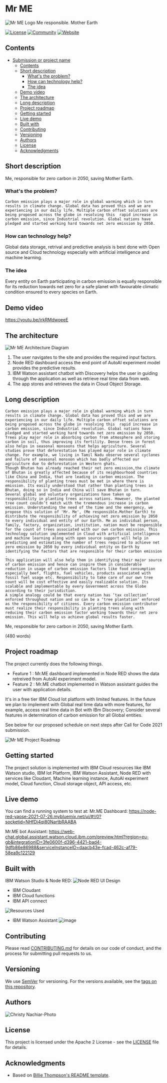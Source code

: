 # Mr ME 
 ![Mr ME Logo](https://user-images.githubusercontent.com/87765430/127739657-5b408991-5125-4de9-937b-91d25793f37e.jpeg)
 Me responsible. Mother Earth


[![License](https://img.shields.io/badge/License-Apache2-blue.svg)](https://www.apache.org/licenses/LICENSE-2.0) [![Community](https://img.shields.io/badge/Join-Community-blue)](https://developer.ibm.com/callforcode/get-started/) [![Website](https://img.shields.io/badge/View-Website-blue)](https://sample-project.s3-web.us-east.cloud-object-storage.appdomain.cloud/)

## Contents

- [Submission or project name](#submission-or-project-name)
  - [Contents](#contents)
  - [Short description](#short-description)
    - [What's the problem?](#whats-the-problem)
    - [How can technology help?](#how-can-technology-help)
    - [The idea](#the-idea)
  - [Demo video](#demo-video)
  - [The architecture](#the-architecture)
  - [Long description](#long-description)
  - [Project roadmap](#project-roadmap)
  - [Getting started](#getting-started)
  - [Live demo](#live-demo)
  - [Built with](#built-with)
  - [Contributing](#contributing)
  - [Versioning](#versioning)
  - [Authors](#authors)
  - [License](#license)
  - [Acknowledgments](#acknowledgments)

## Short description
Me, responsible for zero carbon in 2050, saving Mother Earth.

### What's the problem?

    Carbon emission plays a major role in global warming which in turn results in climate change. Global data has proved this and we are experiencing in our daily life. Multiple carbon offset solutions are being proposed across the globe in resolving this  rapid increase in carbon emission, since Industrial revolution. Global nations have pledged and started working hard towards net zero emission by 2050. 	

### How can technology help?

Global data storage, retrival and predictive analysis is best done with Open source and Cloud technology especially with artificial intelligence and machine learning.

### The idea

Every entity on Earth participating in carbon emission is equally responsible for its reduction towards net zero for a safe planet with favourable climatic condition ensured to every species on Earth.

## Demo video

https://youtu.be/irkRMdwoeeE

## The architecture

![Mr ME Architecture Diagram](https://user-images.githubusercontent.com/87765430/127738448-e83afdbe-7d18-447c-9922-17d77ff800a4.png)

1. The user navigates to the site and provides the required input factors.
2. Node RED dashboard access the end point of AutoAI experiment model provides the predictive results.
3. IBM Watson assistant chatbot with Discovery helps the user in guiding through the application as well as retrieve real time data from web.
4. The app stores and retrieves the data in Cloud Object Storage.

## Long description

    Carbon emission plays a major role in global warming which in turn results in climate change. Global data has proved this and we are experiencing in our daily life. Multiple carbon offset solutions are being proposed across the globe in resolving this  rapid increase in carbon emission, since Industrial revolution. Global nations have pledged and started working hard towards net zero emission by 2050. 	
    Trees play major role in absorbing carbon from atmosphere and storing carbon in soil, thus improving its fertility. Dense trees in forest also helps in seasonal monsoons that helps agriculture. Several studies prove that deforestation has played major role in climate change. For example, we living in Tamil Nadu observe several cyclones and failure of seasonal monsoon which has badly affected our agriculture due to deforestation in Western ghats.
    Though Bhutan has already reached their net zero emission,the climate of Bhutan is greatly affected because of its neighbourhood countries like China and India, that are leading in carbon emission. The responsibility of planting trees must be met in where there is emission. Its easily understood that rather than planting trees in Bhutan, doing so in India and China will save Bhutan in turn. 
    Several global and voluntary organizations have taken up responsibility in planting trees across nations. However, the planted tree count couldn’t match with the tremendous increase in carbon emission. Understanding the need of the time and the emergency, we propose this solution of 'Mr. Me', (Me responsible.Mother Earth) to distribute the responsibility of achieving net zero emission by 2050 to every individual and entity of our Earth. Me as individual person, family, factory, organization, institution, nation must be responsible for the count of trees associated with our own carbon emission. This technology solution implemented in Cloud with artificial intelligence and machine learning along with open source support will help in predicting and estimating the number of trees required to achieve net zero emission by 2050 by every individual entity on Earth by identifying the factors that are responsible for their carbon emission . 
    This application will also help them in identifying their major source of carbon emission and hence can inspire them in considerable reduction in usage of carbon emission factors like food consumption especially beef, flights, fuel vehicles, products associated with fossil fuel usage etc. Responsibility to take care of our own tree count will be cost effective and easily realizable solution. Its scalable and implementable by every Government across the Globe according to their jurisdiction.
    A simple analogy could be that every nation has ‘tax collection’ enforced throughout nation and so can be a ‘tree plantation’ enforced as the responsibility of citizens. Every carbon emission contributor must realize their responsibility in planting trees along with reducing their carbon emission factor working towards their net zero emission. This will help us achieve global results faster.
Me, responsible for zero carbon in 2050, saving Mother Earth. 

(480 words)

## Project roadmap

The project currently does the following things.

- Feature 1 : Mr.ME dashboard implemented in Node RED shows the data retreived from AutoAI experiment model.
- Feature 2 : Mr.ME chatbot implemented in Watson assistant guides the user with application details.

It's in a free tier IBM Cloud Iot platform with limited features. In the future we plan to implement with Global real time data with more features, for example, access real time data in Bot with IBm Discovery; Consider several features in determination of carbon emission for all Global entities.

See below for our proposed schedule on next steps after Call for Code 2021 submission.

![Mr ME Project Roadmap](https://user-images.githubusercontent.com/87765430/127739075-237a2614-a6ae-4d54-85ff-7e4faeeecb34.jpeg)

## Getting started

The project solution is implemented with IBM Cloud resources like IBM Watson studio, IBM Iot Platform, IBM Watson Assistant, Node RED with services like Cloudant, Machine learning instance, AutoAI experiment model, Cloud function, Cloud storage object, API access, etc.

## Live demo

You can find a running system to test at:
Mr.ME Dashboard:
https://node-red-yaose-2021-07-26.mybluemix.net/ui/#!/0?socketid=NHfDi4qi80NartbRAABA

Mr.ME bot Assistant:
https://web-chat.global.assistant.watson.cloud.ibm.com/preview.html?region=eu-gb&integrationID=3fe0600f-d396-4421-bad4-9dfb86e86988&serviceInstanceID=daacb43e-fcad-462c-af79-58ea9c122129

## Built with
IBM Watson Studio & Node RED:
![Node RED UI Design](https://user-images.githubusercontent.com/87765430/127739411-01001824-796b-4fa5-9cf8-7266ec0504fa.png)
- IBM Cloudant
- IBM Cloud functions
- IBM API connect

![Resources Used](https://user-images.githubusercontent.com/87765430/127739771-f3453d95-5625-4860-b230-90633e7677aa.png)

- IBM Watson Assistant
![image](https://user-images.githubusercontent.com/87765430/127739446-25c1ea54-922e-4fae-b945-5dc5b5dd0ea8.png)

## Contributing

Please read [CONTRIBUTING.md](CONTRIBUTING.md) for details on our code of conduct, and the process for submitting pull requests to us.

## Versioning

We use [SemVer](http://semver.org/) for versioning. For the versions available, see the [tags on this repository](https://github.com/your/project/tags).

## Authors

![Christy Nachiar-Photo](https://user-images.githubusercontent.com/87765430/127739601-4d74aa84-013e-4b31-94f9-364d3f120554.jpg)


## License

This project is licensed under the Apache 2 License - see the [LICENSE](LICENSE) file for details.

## Acknowledgments

- Based on [Billie Thompson's README template](https://gist.github.com/PurpleBooth/109311bb0361f32d87a2).
